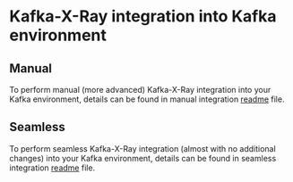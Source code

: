 # Kafka-X-Ray integration into Kafka environment

## Manual

To perform manual (more advanced) Kafka-X-Ray integration into your Kafka environment, details can be found in manual integration 
[readme](./manual/readme.md) file.

## Seamless 

To perform seamless Kafka-X-Ray integration (almost with no additional changes) into your Kafka environment, details can be found in 
seamless integration [readme](./seamless/readme.md) file. 